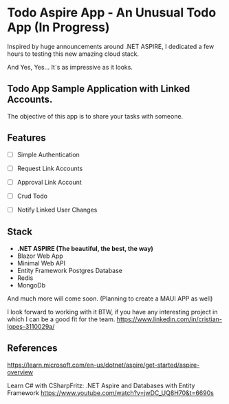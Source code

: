 # Todo Aspire App - An Unusual Todo App (In Progress)

Inspired by huge announcements around .NET ASPIRE, I dedicated a few hours to testing this new amazing cloud stack.

And Yes, Yes... 
It´s as impressive as it looks.

## Todo App Sample Application with Linked Accounts. 

The objective of this app is to share your tasks with someone. 

## Features

- [ ] Simple Authentication
- [ ] Request Link Accounts
- [ ] Approval Link Account
- [ ] Crud Todo
- [ ] Notify Linked User Changes


## Stack

- **.NET ASPIRE (The beautiful, the best, the way)** 
- Blazor Web App
- Minimal Web API
- Entity Framework Postgres Database
- Redis
- MongoDb

And much more will come soon. (Planning to create a MAUI APP as well)

I look forward to working with it
BTW, if you have any interesting project in which I can be a good fit for the team. 
https://www.linkedin.com/in/cristian-lopes-3110029a/

## References

https://learn.microsoft.com/en-us/dotnet/aspire/get-started/aspire-overview

Learn C# with CSharpFritz: .NET Aspire and Databases with Entity Framework
https://www.youtube.com/watch?v=jwDC_UQ8H70&t=6690s


